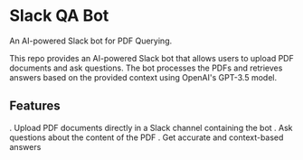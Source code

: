 # Slack QA Bot
An AI-powered Slack bot for PDF Querying.

This repo provides an AI-powered Slack bot that allows users to upload PDF documents and ask questions. The bot processes the PDFs and retrieves answers based on the provided context using OpenAI's GPT-3.5 model.

## Features

. Upload PDF documents directly in a Slack channel containing the bot
. Ask questions about the content of the PDF
. Get accurate and context-based answers


